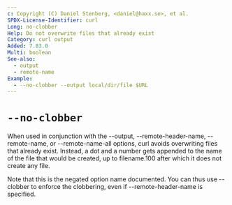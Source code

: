 ```yaml
---
c: Copyright (C) Daniel Stenberg, <daniel@haxx.se>, et al.
SPDX-License-Identifier: curl
Long: no-clobber
Help: Do not overwrite files that already exist
Category: curl output
Added: 7.83.0
Multi: boolean
See-also:
  - output
  - remote-name
Example:
  - --no-clobber --output local/dir/file $URL
---
```


# `--no-clobber`

When used in conjunction with the --output, --remote-header-name,
--remote-name, or --remote-name-all options, curl avoids overwriting files
that already exist. Instead, a dot and a number gets appended to the name of
the file that would be created, up to filename.100 after which it does not
create any file.

Note that this is the negated option name documented. You can thus use
--clobber to enforce the clobbering, even if --remote-header-name is
specified.
